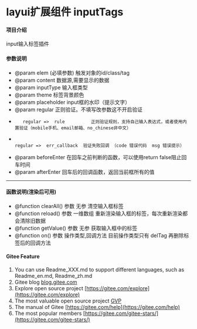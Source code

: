 # layui扩展组件 inputTags

#### 项目介绍
input输入标签插件

#### 参数说明
* @param elem                      (必填参数) 触发对象的id/class/tag
* @param content                   数据源,需要显示的数据
* @param inputType                 输入框类型
* @param theme                     标签背景颜色
* @param placeholder               input框的水印（提示文字）
* @param regular                   正则验证。不填写改参数这不开启验证
*        regular =>  rule          正则验证规则，支持自己输入表达式，或者使用内置验证（mobile手机、email邮箱、no_chinese非中文）
*        regular =>  err_callback  验证失败回调 （code 错误代码  msg 错误提示）
* @param beforeEnter               在回车之前判断的函数，可以使用return false阻止回车时间
* @param afterEnter                回车后的回调函数，返回当前框所有的值

____

#### 函数说明(渲染后可用)
* @function clearAll()       参数 无参                   清空输入框标签
* @function reload()         参数 一维数组               重新渲染输入框的标签，每次重新渲染都会清除旧数据
* @function getValue()       参数 无参                   获取输入框中的标签
* @function on()             参数 操作类型,回调方法       目前操作类型只有 delTag 再删除标签后的回调方法





#### Gitee Feature

1. You can use Readme\_XXX.md to support different languages, such as Readme\_en.md, Readme\_zh.md
2. Gitee blog [blog.gitee.com](https://blog.gitee.com)
3. Explore open source project [https://gitee.com/explore](https://gitee.com/explore)
4. The most valuable open source project [GVP](https://gitee.com/gvp)
5. The manual of Gitee [https://gitee.com/help](https://gitee.com/help)
6. The most popular members  [https://gitee.com/gitee-stars/](https://gitee.com/gitee-stars/)